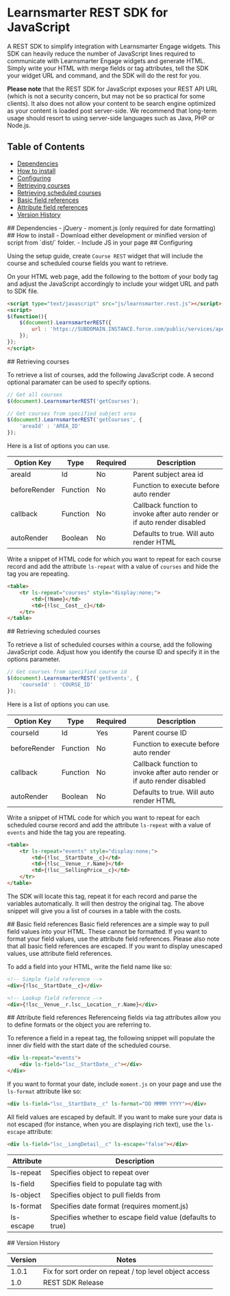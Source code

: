 # Learnsmarter REST SDK for JavaScript
A REST SDK to simplify integration with Learnsmarter Engage widgets. This SDK can heavily reduce the number of JavaScript lines required to communicate with Learnsmarter Engage widgets and generate HTML. Simply write your HTML with merge fields or tag attributes, tell the SDK your widget URL and command, and the SDK will do the rest for you.

**Please note** that the REST SDK for JavaScript exposes your REST API URL (which is not a security concern, but may not be so practical for some clients). It also does not allow your content to be search engine optimized as your content is loaded post server-side. We recommend that long-term usage should resort to using server-side languages such as Java, PHP or Node.js.

## Table of Contents
* [Dependencies](#dependencies)
* [How to install](#how-to-install)
* [Configuring](#configuring)
* [Retrieving courses](#retrieving-courses)
* [Retrieving scheduled courses](#retrieving-scheduled-courses)
* [Basic field references](#basic-field-references)
* [Attribute field references](#attribute-field-references)
* [Version History](#version-history)

<a name="dependencies"/>
## Dependencies
- jQuery
- moment.js (only required for date formatting)

<a name="how-to-install"/>
## How to install
- Download either development or minified version of script from `dist/` folder.
- Include JS in your page

<a name="configuring" />
## Configuring

Using the setup guide, create `Course REST` widget that will include the course and scheduled course fields you want to retrieve.

On your HTML web page, add the following to the bottom of your body tag and adjust the JavaScript accordingly to include your widget URL and path to SDK file.

```html
<script type="text/javascript" src="js/learnsmarter.rest.js"></script>
<script>
$(function(){
    $(document).LearnsmarterREST({
        url : 'https://SUBDOMAIN.INSTANCE.force.com/public/services/apexrest/lsi/widget/WIDGET_NAME'
    });
});
</script>
```

<a name="retrieving-courses" />
## Retrieving courses

To retrieve a list of courses, add the following JavaScript code. A second optional paramater can be used to specify options.

```javascript
// Get all courses
$(document).LearnsmarterREST('getCourses');

// Get courses from specified subject area
$(document).LearnsmarterREST('getCourses', {
	'areaId' : 'AREA_ID'
});
```

Here is a list of options you can use.

| Option Key | Type | Required | Description 			|
| ---------- | ---- | -------- | ---------------------- |
| areaId     | Id   | No	   | Parent subject area id |
| beforeRender | Function | No | Function to execute before auto render |
| callback | Function | No | Callback function to invoke after auto render or if auto render disabled |
| autoRender | Boolean | No | Defaults to true. Will auto render HTML |

Write a snippet of HTML code for which you want to repeat for each course record and add the attribute `ls-repeat` with a value of `courses` and hide the tag you are repeating.

```html
<table>
	<tr ls-repeat="courses" style="display:none;">
		<td>{!Name}</td>
		<td>{!lsc__Cost__c}</td>
	</tr>
</table>
```


<a name="retrieving-scheduled-courses" />
## Retrieving scheduled courses

To retrieve a list of scheduled courses within a course, add the following JavaScript code. Adjust how you identify the course ID and specify it in the options parameter.

```javascript
// Get courses from specified course id
$(document).LearnsmarterREST('getEvents', {
	'courseId' : 'COURSE_ID'
});
```

Here is a list of options you can use.

| Option Key | Type | Required  | Description 		 |
| ---------- | ---- | --------- | ------------------ |
| courseId   | Id   | Yes 		| Parent course ID 	 | 
| beforeRender | Function | No | Function to execute before auto render |
| callback | Function | No | Callback function to invoke after auto render or if auto render disabled |
| autoRender | Boolean | No | Defaults to true. Will auto render HTML |

Write a snippet of HTML code for which you want to repeat for each scheduled course record and add the attribute `ls-repeat` with a value of `events` and hide the tag you are repeating.

```html
<table>
	<tr ls-repeat="events" style="display:none;">
		<td>{!lsc__StartDate__c}</td>
		<td>{!lsc__Venue__r.Name}</td>
		<td>{!lsc__SellingPrice__c}</td>
	</tr>
</table>
```


The SDK will locate this tag, repeat it for each record and parse the variables automatically. It will then destroy the original tag. The above snippet will give you a list of courses in a table with the costs.

<a name="basic-field-references" />
## Basic field references
Basic field references are a simple way to pull field values into your HTML. These cannot be formatted. If you want to format your field values, use the attribute field references. Please also note that all basic field references are escaped. If you want to display unescaped values, use attribute field references.

To add a field into your HTML, write the field name like so:

```html
<!-- Simple field reference -->
<div>{!lsc__StartDate__c}</div>

<!-- Lookup field reference -->
<div>{!lsc__Venue__r.lsc__Location__r.Name}</div>
```


<a name="attribute-field-references" />
## Attribute field references
Referenceing fields via tag attributes allow you to define formats or the object you are referring to.

To reference a field in a repeat tag, the following snippet will populate the inner div field with the start date of the scheduled course.

```html
<div ls-repeat="events">
	<div ls-field="lsc__StartDate__c"></div>
</div>
```

If you want to format your date, include `moment.js` on your page and use the `ls-format` attribute like so:

```html
<div ls-field="lsc__StartDate__c" ls-format="DD MMMM YYYY"></div>
```

All field values are escaped by default. If you want to make sure your data is not escaped (for instance, when you are displaying rich text), use the `ls-escape` attribute:

```html
<div ls-field="lsc__LongDetail__c" ls-escape="false"></div>
```

| Attribute | Description |
| --------- | ----------- |
| ls-repeat | Specifies object to repeat over |
| ls-field | Specifies field to populate tag with |
| ls-object | Specifies object to pull fields from |
| ls-format | Specifies date format (requires moment.js) |
| ls-escape | Specifies whether to escape field value (defaults to true) |


<a name="version-history" />
## Version History


| Version   | Notes                    |
| --------- | ------------------------ |
| 1.0.1     | Fix for sort order on repeat / top level object access |
| 1.0       | REST SDK Release         |
